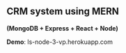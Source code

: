 ## CRM system using MERN
**(MongoDB + Express + React + Node)**

**Demo**: ls-node-3-vp.herokuapp.com